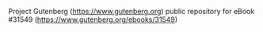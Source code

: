 Project Gutenberg (https://www.gutenberg.org) public repository for eBook #31549 (https://www.gutenberg.org/ebooks/31549)
